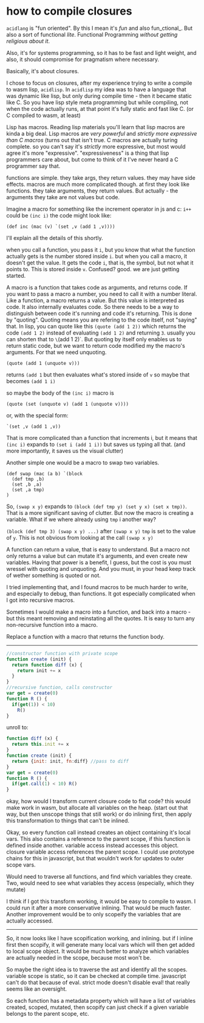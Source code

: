 
# how to compile closures

`acidlang` is "fun oriented". By this I mean it's _fun_ and also fun_ctional_.
But also a sort of functional _lite_.
Functional Programming _without getting religious about it_.

Also, it's for systems programming, so it has to be fast and light weight,
and also, it should compromise for pragmatism where necessary.

Basically, it's about closures.

I chose to focus on closures, after my experience trying to write a compile to wasm lisp,
`acidlisp`. In `acidlisp` my idea was to have a language that was dynamic like lisp,
but only during compile time - then it became static like C.
So you have lisp style meta programming but while compiling, not when the code actually runs,
at that point it's fully static and fast like C. (or C compiled to wasm, at least)

Lisp has macros. Reading lisp materials you'll learn that lisp macros are kinda a big deal.
Lisp macros are _very powerful_ and _strictly more expressive than C macros_ (turns out that
isn't true. C macros are actually turing complete. so you can't say it's _strictly_ more
expressive, but most would agree it's more "expressive". "expressiveness" is a thing that lisp
programmers care about, but come to think of it I've never heard a C programmer say that.

functions are simple. they take args, they return values. they may have side effects.
macros are much more complicated though. at first they look like functions. they take
arguments, they return values. But actually - the arguments they take are not values
but code.

Imagine a macro for something like the increment operator in js and c:
`i++` could be `(inc i)`
the code might look like:
```
(def inc (mac (v) `(set ,v (add 1 ,v))))
```
I'll explain all the details of this shortly.

when you call a function, you pass it `i`, but you know that what the function actually
gets is the number stored inside `i`. but when you call a macro, it doesn't get the value.
It gets the code `i`, that is, the symbol, but not what it points to. This is stored inside `v`.
Confused? good. we are just getting started.

A macro is a function that takes code as arguments, and returns code. If you want to pass a macro
a number, you need to call it with a number literal. Like a function, a macro returns a value.
But this value is interpreted as code. It also internally evaluates code. So there needs to be
a way to distinguish between code it's running and code it's returning. This is done by "quoting".
Quoting means you are refering to the code itself, not "saying" that.
In lisp, you can quote like this `(quote (add 1 2))` which returns the code `(add 1 2)` instead
of evaluating `(add 1 2)` and returning `3`. usually you can shorten that to `\`(add 1 2)`.
But quoting by itself only enables us to return static code, but we want to return code modified
my the macro's arguments. For that we need unquoting.

```
(quote (add 1 (unquote v)))
```
returns `(add 1` but then evaluates what's stored inside of `v` so maybe that becomes `(add 1 i)`

so maybe the body of the `(inc i)` macro is
```
(quote (set (unquote v) (add 1 (unquote v))))
```

or, with the special form:
```
`(set ,v (add 1 ,v))
```


That is more complicated than a function that increments i, but it means
that `(inc i)` expands to `(set i (add 1 i))` but saves us typing all that.
(and more importantly, it saves us the visual clutter)

Another simple one would be a macro to swap two variables.

```
(def swap (mac (a b) `(block
  (def tmp ,b)
  (set ,b ,a)
  (set ,a tmp)
)
```

So, `(swap x y)` expands to `(block (def tmp y) (set y x) (set x tmp))`.
That is a more significant saving of clutter. But now the macro is creating
a variable. What if we where already using `tmp` i another way?

`(block (def tmp 3) (swap x y) ...)` after `(swap x y)` `tmp` is set to the value
of `y`. This is not obvious from looking at the call `(swap x y)`

A function can return a value, that is easy to understand. But a macro not only
returns a value but can mutate it's arguments, and even create new variables.
Having that power is a benefit, I guess, but the cost is you must wressel with
quoting and unquoting. And you must, in your head keep track of wether something
is quoted or not.

I tried implementing that, and I found macros to be much harder to write, and especially to debug,
than functions. It got especially complicated when I got into recursive macros.

Sometimes I would make a macro into a function, and back into a macro - but this meant removing
and reinstating all the quotes. It is easy to turn any non-recursive function into a macro.

Replace a function with a macro that returns the function body.


---
``` js
//constructor function with private scope
function create (init) {
  return function diff (x) {
    return init += x
  }
}
//recursive function, calls constructor
var get = create(0)
function R () {
  if(get(1)) < 10)
    R()
}
```

unroll to:

``` js
function diff (x) {
  return this.init += x
}
function create (init) {
  return {init: init, fn:diff} //pass to diff
}
var get = create(0)
function R () {
  if(get.call(1) < 10) R()
}
```

okay, how would I transform current closure code to flat code?
this would make work in wasm, but allocate all variables on the heap.
(start out that way, but then unscope things that still work)
or do inlining first, then apply this transformation to things that can't be inlined.

Okay, so every function call instead creates an object containing it's local vars.
This also contains a reference to the parent scope, if this function is defined inside another.
variable access instead accesses this object. closure variable access references the parent scope.
I could use prototype chains for this in javascript, but that wouldn't work for updates to outer
scope vars.

Would need to traverse all functions, and find which variables they create.
Two, would need to see what variables they access (especially, which they mutate)

I think if I got this transform working, it would be easy to compile to wasm.
I could run it after a more conservative inlining. That would be much faster.
Another improvement would be to only scopeify the variables that are actually accessed.

---

So, it now looks like I have scopification working, and inlining. 
but if I inline first then scopify, it will generate many local vars
which will then get added to local scope object. It would be much better
to analyze which variables are actually needed in the scope, because most won't be.

So maybe the right idea is to traverse the ast and identify all the scopes.
variable scope is static, so it can be checked at compile time.
javascript can't do that because of eval. strict mode doesn't disable eval!
that really seems like an oversight.

So each function has a metadata property which will have a list
of variables created, scoped, mutated, then scopify can just check if a given
variable belongs to the parent scope, etc.
